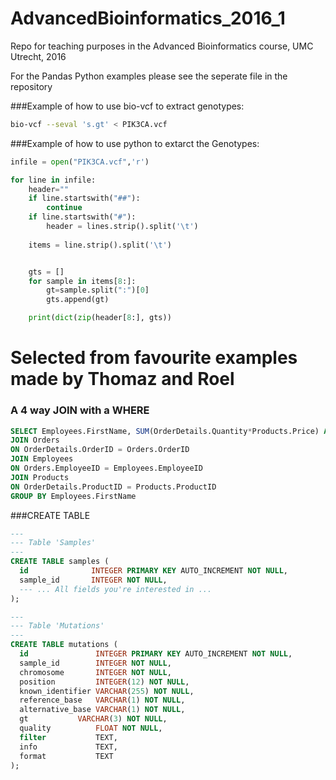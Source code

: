 # AdvancedBioinformatics_2016_1
Repo for teaching purposes in the Advanced Bioinformatics course, UMC Utrecht, 2016


For the Pandas Python examples please see the seperate file in the repository

###Example of how to use bio-vcf to extract genotypes:
```bash
bio-vcf --seval 's.gt' < PIK3CA.vcf
```

###Example of how to use python to extarct the Genotypes:
```python
infile = open("PIK3CA.vcf",'r')

for line in infile:
	header=""
	if line.startswith("##"):
		continue
	if line.startswith("#"):
		header = lines.strip().split('\t')
		
	items = line.strip().split('\t')


	gts = []
	for sample in items[8:]:
		gt=sample.split(":")[0]
		gts.append(gt)

	print(dict(zip(header[8:], gts))
```

# Selected from favourite examples made by Thomaz and Roel
### A 4 way JOIN with a WHERE
```sql
SELECT Employees.FirstName, SUM(OrderDetails.Quantity*Products.Price) AS CASH FROM OrderDetails
JOIN Orders
ON OrderDetails.OrderID = Orders.OrderID
JOIN Employees
ON Orders.EmployeeID = Employees.EmployeeID
JOIN Products
ON OrderDetails.ProductID = Products.ProductID
GROUP BY Employees.FirstName
```

###CREATE TABLE
```sql
---
--- Table 'Samples'
---
CREATE TABLE samples (
  id              INTEGER PRIMARY KEY AUTO_INCREMENT NOT NULL,
  sample_id       INTEGER NOT NULL,
  --- ... All fields you're interested in ...
);

---
--- Table 'Mutations'
---
CREATE TABLE mutations (
  id               INTEGER PRIMARY KEY AUTO_INCREMENT NOT NULL,
  sample_id        INTEGER NOT NULL,
  chromosome       INTEGER NOT NULL,
  position         INTEGER(12) NOT NULL,
  known_identifier VARCHAR(255) NOT NULL,
  reference_base   VARCHAR(1) NOT NULL,
  alternative_base VARCHAR(1) NOT NULL,
  gt		   VARCHAR(3) NOT NULL,
  quality          FLOAT NOT NULL,
  filter           TEXT,
  info             TEXT,
  format           TEXT
);
```
